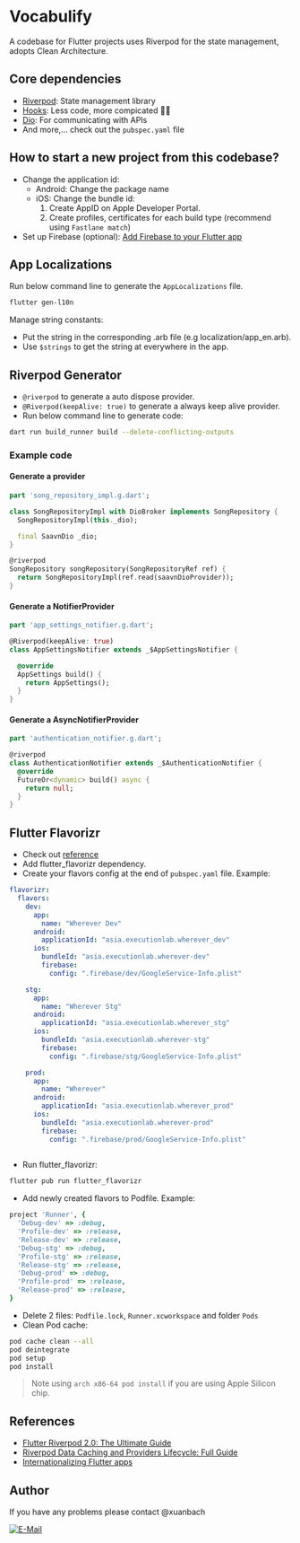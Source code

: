 # Vocabulify

A codebase for Flutter projects uses Riverpod for the state management, adopts Clean Architecture.

## Core dependencies

- [Riverpod](https://riverpod.dev/docs/getting_started): State management library
- [Hooks](https://pub.dev/packages/flutter_hooks): Less code, more compicated 🥲🥲
- [Dio](https://pub.dev/packages/dio): For communicating with APIs
- And more,...  check out the `pubspec.yaml` file

## How to start a new project from this codebase?

- Change the application id:
  - Android: Change the package name
  - iOS: Change the bundle id:
    1. Create AppID on Apple Developer Portal.
    2. Create profiles, certificates for each build type (recommend using `Fastlane match`)
- Set up Firebase (optional): [Add Firebase to your Flutter app](https://firebase.google.com/docs/flutter/setup?platform=ios)

## App Localizations

Run below command line to generate the `AppLocalizations` file.

```bash
flutter gen-l10n
```

Manage string constants:  

- Put the string in the corresponding .arb file (e.g localization/app_en.arb).
- Use `$strings` to get the string at everywhere in the app.

## Riverpod Generator

- `@riverpod` to generate a auto dispose provider.
- `@Riverpod(keepAlive: true)` to generate a always keep alive provider.
- Run below command line to generate code:

```bash
dart run build_runner build --delete-conflicting-outputs
```

### Example code

#### Generate a provider

```dart
part 'song_repository_impl.g.dart';

class SongRepositoryImpl with DioBroker implements SongRepository {
  SongRepositoryImpl(this._dio);

  final SaavnDio _dio;
}

@riverpod
SongRepository songRepository(SongRepositoryRef ref) {
  return SongRepositoryImpl(ref.read(saavnDioProvider));
}
```

#### Generate a NotifierProvider

```dart
part 'app_settings_notifier.g.dart';

@Riverpod(keepAlive: true)
class AppSettingsNotifier extends _$AppSettingsNotifier {

  @override
  AppSettings build() {
    return AppSettings();
  }
}
````

#### Generate a AsyncNotifierProvider

```dart
part 'authentication_notifier.g.dart';

@riverpod
class AuthenticationNotifier extends _$AuthenticationNotifier {
  @override
  FutureOr<dynamic> build() async {
    return null;
  }
}
```

## Flutter Flavorizr

- Check out [reference](https://pub.dev/packages/flutter_flavorizr)
- Add flutter_flavorizr dependency.
- Create your flavors config at the end of `pubspec.yaml` file. Example:

```yaml
flavorizr:
  flavors:
    dev:
      app:
        name: "Wherever Dev"
      android:
        applicationId: "asia.executionlab.wherever_dev"
      ios:
        bundleId: "asia.executionlab.wherever-dev"
        firebase:
          config: ".firebase/dev/GoogleService-Info.plist"

    stg:
      app:
        name: "Wherever Stg"
      android:
        applicationId: "asia.executionlab.wherever_stg"
      ios:
        bundleId: "asia.executionlab.wherever-stg"
        firebase:
          config: ".firebase/stg/GoogleService-Info.plist"

    prod:
      app:
        name: "Wherever"
      android:
        applicationId: "asia.executionlab.wherever_prod"
      ios:
        bundleId: "asia.executionlab.wherever-prod"
        firebase:
          config: ".firebase/prod/GoogleService-Info.plist"
    
```

- Run flutter_flavorizr:

```bash
flutter pub run flutter_flavorizr
```

- Add newly created flavors to Podfile. Example:

```ruby
project 'Runner', {
  'Debug-dev' => :debug,
  'Profile-dev' => :release,
  'Release-dev' => :release,
  'Debug-stg' => :debug,
  'Profile-stg' => :release,
  'Release-stg' => :release,
  'Debug-prod' => :debug,
  'Profile-prod' => :release,
  'Release-prod' => :release,
}
```

- Delete 2 files: `Podfile.lock`, `Runner.xcworkspace` and folder `Pods`
- Clean Pod cache:

```bash
pod cache clean --all
pod deintegrate
pod setup
pod install
```

> Note using `arch x86-64 pod install` if you are using Apple Silicon chip.

## References

- [Flutter Riverpod 2.0: The Ultimate Guide](https://codewithandrea.com/articles/flutter-state-management-riverpod/)
- [Riverpod Data Caching and Providers Lifecycle: Full Guide](https://codewithandrea.com/articles/flutter-riverpod-data-caching-providers-lifecycle/)
- [Internationalizing Flutter apps](https://docs.flutter.dev/development/accessibility-and-localization/internationalization)

## Author

If you have any problems please contact @xuanbach  

[![E-Mail](https://img.shields.io/badge/email-vobach1997ts@gmail.com-blue.svg)](mailto:vobach1997ts@gmail.com)
